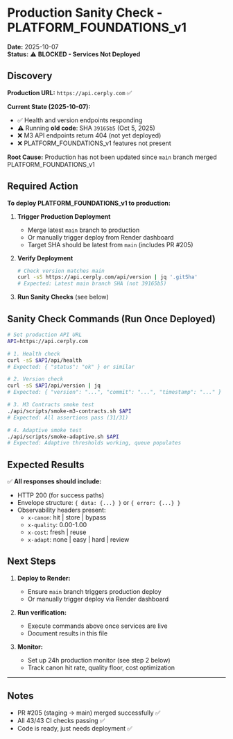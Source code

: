 # Production Sanity Check - PLATFORM_FOUNDATIONS_v1

**Date:** 2025-10-07  
**Status:** ⚠️ **BLOCKED - Services Not Deployed**

## Discovery

**Production URL:** `https://api.cerply.com` ✅

**Current State (2025-10-07):**
- ✅ Health and version endpoints responding
- ⚠️ Running **old code**: SHA `39165b5` (Oct 5, 2025)
- ❌ M3 API endpoints return 404 (not yet deployed)
- ❌ PLATFORM_FOUNDATIONS_v1 features not present

**Root Cause:** Production has not been updated since `main` branch merged PLATFORM_FOUNDATIONS_v1

## Required Action

**To deploy PLATFORM_FOUNDATIONS_v1 to production:**

1. **Trigger Production Deployment**
   - Merge latest `main` branch to production
   - Or manually trigger deploy from Render dashboard
   - Target SHA should be latest from `main` (includes PR #205)

2. **Verify Deployment**
   ```bash
   # Check version matches main
   curl -sS https://api.cerply.com/api/version | jq '.gitSha'
   # Expected: Latest main branch SHA (not 39165b5)
   ```

3. **Run Sanity Checks** (see below)

## Sanity Check Commands (Run Once Deployed)

```bash
# Set production API URL
API=https://api.cerply.com

# 1. Health check
curl -sS $API/api/health
# Expected: { "status": "ok" } or similar

# 2. Version check
curl -sS $API/api/version | jq
# Expected: { "version": "...", "commit": "...", "timestamp": "..." }

# 3. M3 Contracts smoke test
./api/scripts/smoke-m3-contracts.sh $API
# Expected: All assertions pass (31/31)

# 4. Adaptive smoke test
./api/scripts/smoke-adaptive.sh $API
# Expected: Adaptive thresholds working, queue populates
```

## Expected Results

✅ **All responses should include:**
- HTTP 200 (for success paths)
- Envelope structure: `{ data: {...} }` or `{ error: {...} }`
- Observability headers present:
  - `x-canon`: hit | store | bypass
  - `x-quality`: 0.00-1.00
  - `x-cost`: fresh | reuse
  - `x-adapt`: none | easy | hard | review

## Next Steps

1. **Deploy to Render:**
   - Ensure `main` branch triggers production deploy
   - Or manually trigger deploy via Render dashboard

2. **Run verification:**
   - Execute commands above once services are live
   - Document results in this file

3. **Monitor:**
   - Set up 24h production monitor (see step 2 below)
   - Track canon hit rate, quality floor, cost optimization

---

## Notes

- PR #205 (staging → main) merged successfully ✅
- All 43/43 CI checks passing ✅
- Code is ready, just needs deployment ✅

